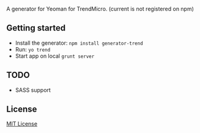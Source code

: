 A generator for Yeoman for TrendMicro.
(current is not registered on npm)

## Getting started
* Install the generator: `npm install generator-trend`
* Run: `yo trend`
* Start app on local `grunt server`

## TODO
* SASS support


## License
[MIT License](http://en.wikipedia.org/wiki/MIT_License)
